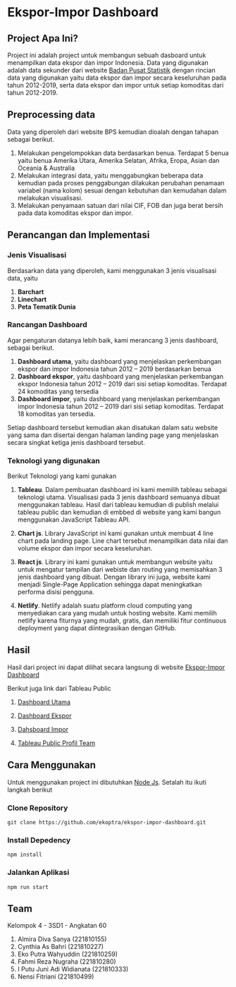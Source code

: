 # Ekspor-Impor Dashboard

## Project Apa Ini?

Project ini adalah project untuk membangun sebuah dasboard untuk menampilkan data ekspor dan impor Indonesia. Data yang digunakan adalah data sekunder dari website [Badan Pusat Statistik](https://www.bps.go.id/subject/8/ekspor-impor.html) dengan rincian data yang digunakan yaitu data ekspor dan impor secara keseluruhan pada tahun 2012-2019, serta data ekspor dan impor untuk setiap komoditas dari tahun 2012-2019.

## Preprocessing data

Data yang diperoleh dari website BPS kemudian dioalah dengan tahapan sebagai berikut.

1. Melakukan pengelompokkan data berdasarkan benua. Terdapat 5 benua yaitu benua Amerika Utara, Amerika Selatan, Afrika, Eropa, Asian dan Oceania & Australia
2. Melakukan integrasi data, yaitu menggabungkan beberapa data kemudian pada proses penggabungan dilakukan perubahan penamaan variabel (nama kolom) sesuai dengan kebutuhan dan kemudahan dalam melakukan visualisasi.
3. Melakukan penyamaan satuan dari nilai CIF, FOB dan juga berat bersih pada data komoditas ekspor dan impor.

## Perancangan dan Implementasi

### Jenis Visualisasi

Berdasarkan data yang diperoleh, kami menggunakan 3 jenis visualisasi data, yaitu

1. **Barchart**
2. **Linechart**
3. **Peta Tematik Dunia**

### Rancangan Dashboard

Agar pengaturan datanya lebih baik, kami merancang 3 jenis dashboard, sebagai berikut.

1. **Dashboard utama**, yaitu dashboard yang menjelaskan perkembangan ekspor dan impor Indonesia tahun 2012 – 2019 berdasarkan benua
2. **Dashboard ekspor**, yaitu dashboard yang menjelaskan perkembangan ekspor Indonesia tahun 2012 – 2019 dari sisi setiap komoditas. Terdapat 24 komoditas yang tersedia
3. **Dashboard impor**, yaitu dashboard yang menjelaskan perkembangan impor Indonesia tahun 2012 – 2019 dari sisi setiap komoditas. Terdapat 18 komoditas yan tersedia.

Setiap dashboard tersebut kemudian akan disatukan dalam satu website yang sama dan disertai dengan halaman landing page yang menjelaskan secara singkat ketiga jenis dashboard tersebut.

### Teknologi yang digunakan

Berikut Teknologi yang kami gunakan

1. **Tableau**. Dalam pembuatan dashboard ini kami memilih tableau sebagai teknologi utama. Visualisasi pada 3 jenis dashboard semuanya dibuat menggunakan tableau. Hasil dari tableau kemudian di publish melalui tableau public dan kemudian di embbed di website yang kami bangun menggunakan JavaScript Tableau API.

2. **Chart js**. Library JavaScript ini kami gunakan untuk membuat 4 line chart pada landing page. Line chart tersebut menampilkan data nilai dan volume ekspor dan impor secara keseluruhan.

3. **React js**. Library ini kami gunakan untuk membangun website yaitu untuk mengatur tampilan dari webiste dan routing yang memisahkan 3 jenis dashboard yang dibuat. Dengan library ini juga, website kami menjadi Single-Page Application sehingga dapat meningkatkan performa disisi pengguna.

4. **Netlify**. Netlify adalah suatu platform cloud computing yang menyediakan cara yang mudah untuk hosting website. Kami memilih netlify karena fiturnya yang mudah, gratis, dan memiliki fitur continuous deployment yang dapat diintegrasikan dengan GitHub.

## Hasil

Hasil dari project ini dapat dilihat secara langsung di website [Ekspor-Impor Dashboard](https://ekspor-impor-dashboard.netlify.app/)

Berikut juga link dari Tableau Public

1. [Dashboard Utama](https://public.tableau.com/views/Dashboard_16210059831350/Dashboard?:language=en-US&:display_count=n&:origin=viz_share_link)

2. [Dashboard Ekspor](https://public.tableau.com/views/DashboardEkspordariIndonesia/Dashboard?:language=en-US&:display_count=n&:origin=viz_share_link)

3. [Dahsboard Impor](https://public.tableau.com/views/DashboardImporkeIndonesia_2/Dashboard?:language=en-US&:display_count=n&:origin=viz_share_link)

4. [Tableau Public Profil Team](https://public.tableau.com/profile/tim.4.visualisasi.data)

## Cara Menggunakan

Untuk menggunakan project ini dibutuhkan [Node Js](https://nodejs.org/en/). Setalah itu ikuti langkah berikut

### Clone Repository

```git
git clone https://github.com/ekoptra/ekspor-impor-dashboard.git
```

### Install Depedency

```npm
npm install
```

### Jalankan Aplikasi

```npm
npm run start
```

## Team

Kelompok 4 - 3SD1 - Angkatan 60

1. Almira Diva Sanya (221810155)
2. Cynthia As Bahri (221810227)
3. Eko Putra Wahyuddin (221810259)
4. Fahmi Reza Nugraha (221810280)
5. I Putu Juni Adi Widianata (221810333)
6. Nensi Fitriani (221810499)
